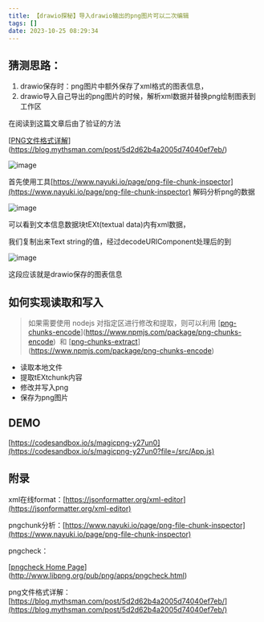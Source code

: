 ```yaml
---
title: 【drawio探秘】导入drawio输出的png图片可以二次编辑
tags: []
date: 2023-10-25 08:29:34
---
```


## 猜测思路：

1. drawio保存时：png图片中额外保存了xml格式的图表信息，
2. drawio导入自己导出的png图片的时候，解析xml数据并替换png绘制图表到工作区

在阅读到这篇文章后由了验证的方法

[[PNG文件格式详解](https://blog.mythsman.com/post/5d2d62b4a2005d74040ef7eb/)](https://blog.mythsman.com/post/5d2d62b4a2005d74040ef7eb/)

![image](https://user-images.githubusercontent.com/9689442/210044015-88cfbe05-92dd-4ace-8046-063bd266e43e.png)


首先使用工具[https://www.nayuki.io/page/png-file-chunk-inspector](https://www.nayuki.io/page/png-file-chunk-inspector) 解码分析png的数据

![image](https://user-images.githubusercontent.com/9689442/210044042-27dc98fb-b257-4a48-a39a-b157a8483df7.png)


可以看到文本信息数据块tEXt(textual data)内有xml数据，

我们复制出来Text string的值，经过decodeURIComponent处理后的到

![image](https://user-images.githubusercontent.com/9689442/210044054-21553522-e0a4-415b-abfc-820cd92fe8da.png)



这段应该就是drawio保存的图表信息

## 如何实现读取和写入

> 如果需要使用 nodejs 对指定区进行修改和提取，则可以利用 [[png-chunks-encode](https://www.npmjs.com/package/png-chunks-encode)](https://www.npmjs.com/package/png-chunks-encode)
 和 [[png-chunks-extract](https://www.npmjs.com/package/png-chunks-encode)](https://www.npmjs.com/package/png-chunks-encode)
> 

- 读取本地文件
- 提取tEXtchunk内容
- 修改并写入png
- 保存为png图片

## DEMO

[https://codesandbox.io/s/magicpng-y27un0](https://codesandbox.io/s/magicpng-y27un0?file=/src/App.js)

## 附录

xml在线format：[https://jsonformatter.org/xml-editor](https://jsonformatter.org/xml-editor)

pngchunk分析：[https://www.nayuki.io/page/png-file-chunk-inspector](https://www.nayuki.io/page/png-file-chunk-inspector)

pngcheck：

[[pngcheck Home Page](http://www.libpng.org/pub/png/apps/pngcheck.html)](http://www.libpng.org/pub/png/apps/pngcheck.html)

png文件格式详解：[https://blog.mythsman.com/post/5d2d62b4a2005d74040ef7eb/](https://blog.mythsman.com/post/5d2d62b4a2005d74040ef7eb/)
